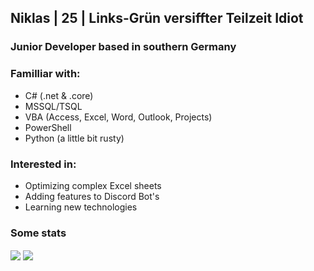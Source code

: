 <h2>Niklas | 25 | Links-Gr&uuml;n versiffter Teilzeit Idiot&nbsp;</h2>
<h3>Junior Developer based in southern Germany</h3>
<h3>Familliar with:</h3>
<ul>
<li>C# (.net &amp; .core)</li>
<li>MSSQL/TSQL&nbsp;</li>
<li>VBA (Access, Excel, Word, Outlook, Projects)</li>
<li>PowerShell</li>
<li>Python (a little bit rusty)</li>
</ul>
<h3>Interested in:</h3>
<ul>
<li>Optimizing complex Excel sheets</li>
<li>Adding features to Discord Bot's</li>
<li>Learning new technologies</li>
</ul>
<h3>Some stats</h3>
<a>
  <img align="center" src="https://github-readme-stats.vercel.app/api?username=Katzerolli&show_icons=true&theme=transparent" />
</a>
<a>
  <img align="center" src="https://github-readme-stats.vercel.app/api/top-langs/?username=Katzerolli" />
</a>
